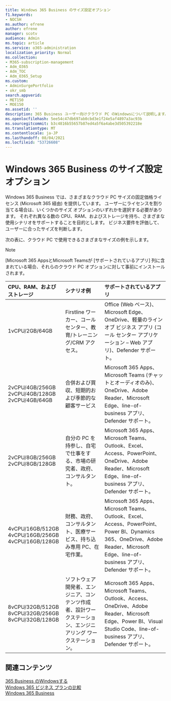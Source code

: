 ```yaml
---
title: Windows 365 Business のサイズ設定オプション
f1.keywords:
- NOCSH
ms.author: efrene
author: efrene
manager: scotv
audience: Admin
ms.topic: article
ms.service: o365-administration
localization_priority: Normal
ms.collection:
- M365-subscription-management
- Adm_O365
- Adm_TOC
- Adm_O365_Setup
ms.custom:
- AdminSurgePortfolio
- okr_smb
search.appverid:
- MET150
- MOE150
ms.assetid: ''
description: 365 Business ユーザー向けクラウド PC のWindowsについて説明します。
ms.openlocfilehash: 5ee54c47db697ab0cbd3e1f24e5af4897a3ac93b
ms.sourcegitcommit: b3c4816b55657b87ed4a5f6a4abe3d505392218e
ms.translationtype: MT
ms.contentlocale: ja-JP
ms.lasthandoff: 08/04/2021
ms.locfileid: "53726608"
---
```

# <a name="windows-365-business-sizing-options"></a>Windows 365 Business のサイズ設定オプション

Windows 365 Business では、さまざまなクラウド PC サイズの固定価格ライセンス (Microsoft 365 経由) を提供しています。 ユーザーにライセンスを割り当てる場合は、いくつかのサイズ オプションのいずれかを選択する必要があります。 それぞれ異なる数の CPU、RAM、およびストレージを持ち、さまざまな使用シナリオをサポートすることを目的とします。 ビジネス要件を評価して、ユーザーに合ったサイズを判断します。 

次の表に、クラウド PC で使用できるさまざまなサイズの例を示します。

> [!NOTE]  
> [Microsoft 365 AppsとMicrosoft Teamsが [サポートされているアプリ] 列に含まれている場合、それらのクラウド PC オプションに対して事前にインストールされます。 


|CPU、RAM、およびストレージ|シナリオ例|サポートされているアプリ|
|:-------------------------------------------------------------------------------|:----------------------------------|:----------------------------------|
|1vCPU/2GB/64GB |Firstline ワーカー、コール センター、教育/トレーニング/CRM アクセス。|Office (Web ベース)、Microsoft Edge、OneDrive、軽量のライン オブ ビジネス アプリ (コール センター アプリケーション – Web アプリ)、Defender サポート。 |
|2vCPU/4GB/256GB<br/> 2vCPU/4GB/128GB<br/> 2vCPU/4GB/64GB |合併および買収、短期的および季節的な顧客サービス |Microsoft 365 Apps、Microsoft Teams (チャットとオーディオのみ)、OneDrive、Adobe Reader、Microsoft Edge、line-of-business アプリ、Defender サポート。  |
|2vCPU/8GB/256GB<br/>2vCPU/8GB/128GB |自分の PC を持参し、自宅で仕事をする、市場の研究者、政府、コンサルタント。 |Microsoft 365 Apps、Microsoft Teams、Outlook、Excel、Access、PowerPoint、OneDrive、Adobe Reader、Microsoft Edge、line-of-business アプリ、Defender サポート。  |
|4vCPU/16GB/512GB<br/>4vCPU/16GB/256GB<br/> 4vCPU/16GB/128GB|財務、政府、コンサルタント、医療サービス、持ち込み専用 PC、在宅作業。 |Microsoft 365 Apps、Microsoft Teams、Outlook、Excel、Access、PowerPoint、Power BI、Dynamics 365、OneDrive、Adobe Reader、Microsoft Edge、line-of-business アプリ、Defender サポート。 |
|8vCPU/32GB/512GB<br/>8vCPU/32GB/256GB<br/>8vCPU/32GB/128GB |ソフトウェア開発者、エンジニア、コンテンツ作成者、設計ワークステーション、エンジニアリング ワークステーション。 |Microsoft 365 Apps、Microsoft Teams、Outlook、Access、OneDrive、Adobe Reader、Microsoft Edge、Power BI、Visual Studio Code、line-of-business アプリ、Defender サポート。  |


## <a name="related-content"></a>関連コンテンツ

[365 Business のWindowsする](get-started-windows-365-business.md) <br/>
[Windows 365 ビジネス プランの比較](https://www.microsoft.com/windows-365/business/compare-plans-pricing) <br/>
[Windows 365 Business](https://www.microsoft.com/windows-365/business) <br/>

